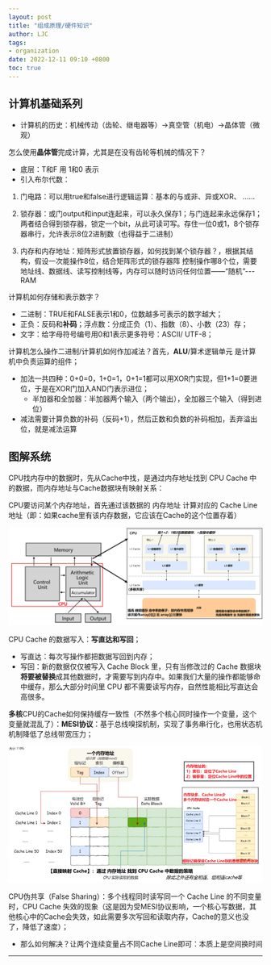 ```yaml
---
layout: post
title: "组成原理/硬件知识"
author: LJC
tags:
- organization
date: 2022-12-11 09:10 +0800
toc: true
---
```


## 计算机基础系列

- 计算机的历史：机械传动（齿轮、继电器等）→真空管（机电）→晶体管（微观）

怎么使用**晶体管**完成计算，尤其是在没有齿轮等机械的情况下？
- 底层：T和F 用 1和0 表示
- 引入布尔代数：

1. 门电路：可以用true和false进行逻辑运算：基本的与或非、异或XOR、 ......

2. 锁存器：或门output和input连起来，可以永久保存1；与门连起来永远保存1；两者结合得到锁存器，锁定一个bit，从此可读可写。存住一位0或1，8个锁存器串行，允许表示8位2进制数（也得益于二进制）

3. 内存和内存地址：矩阵形式放置锁存器，如何找到某个锁存器？，根据其结构，假设一次能操作8位，结合矩阵形式的锁存器阵 控制操作哪8个位，需要地址线、数据线、读写控制线等，内存可以随时访问任何位置——“随机”--- RAM


计算机如何存储和表示数字？
- 二进制：TRUE和FALSE表示1和0，位数越多可表示的数字越大；
- 正负：反码和**补码**；浮点数：分成正负（1）、指数（8）、小数（23）存；
- 文字：给字母符号编号用0和1表示更多符号：ASCII/ UTF-8；

计算机怎么操作二进制/计算机如何作加减法？首先，**ALU**/算术逻辑单元 是计算机中负责运算的组件；
- 加法一共四种：0+0=0，1+0=1，0+1=1都可以用XOR门实现，但1+1=0要进位，于是在XOR门加入AND门表示进位；
    - 半加器和全加器：半加器两个输入（两个输出），全加器三个输入（得到进位）
- 减法需要计算负数的补码（反码+1），然后正数和负数的补码相加，丢弃溢出位，就是减法运算

## 图解系统

CPU找内存中的数据时，先从Cache中找，是通过内存地址找到 CPU Cache 中的数据，而内存地址与Cache数据块有映射关系：

CPU要访问某个内存地址，首先通过该数据的 内存地址 计算对应的 Cache Line地址（即：如果cache里有该内存数据，它应该在Cache的这个位置存着）

![CPUwithCache.png](/images/os/CPUwithCache.png "CPU")

CPU Cache 的数据写入：**写直达和写回**；
- 写直达：每次写操作都把数据写回到内存；
- 写回：新的数据仅仅被写入 Cache Block 里，只有当修改过的 Cache 数据块**将要被替换**成其他数据时，才需要写到内存中。如果我们大量的操作都能够命中缓存，那么大部分时间里 CPU 都不需要读写内存，自然性能相比写直达会高很多。

**多核**CPU的Cache如何保持缓存一致性（不然多个核心同时操作一个变量，这个变量就混乱了）：**MESI协议**：基于总线嗅探机制，实现了事务串行化，也用状态机机制降低了总线带宽压力；

![Memory_and_Cache.png](/images/os/Memory_and_Cache.png "内存和Cache")

CPU伪共享（False Sharing）：多个线程同时读写同一个 Cache Line 的不同变量时，CPU Cache 失效的现象（这是因为受MESI协议影响，一个核心写数据，其他核心中的Cache会失效，如此需要多次写回和读取内存，Cache的意义也没了，降低了速度）；
- 那么如何解决？让两个连续变量占不同Cache Line即可：本质上是空间换时间


-----------







